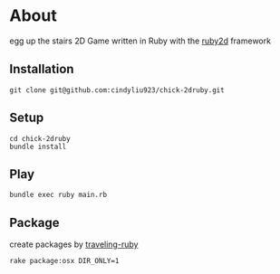 # About

egg up the stairs 2D Game written in Ruby with the [ruby2d](https://github.com/ruby2d/ruby2d) framework

## Installation

```
git clone git@github.com:cindyliu923/chick-2druby.git
```

## Setup

```
cd chick-2druby
bundle install
```

## Play

```
bundle exec ruby main.rb
```

## Package

create packages by [traveling-ruby](https://github.com/phusion/traveling-ruby) 

```
rake package:osx DIR_ONLY=1
```
